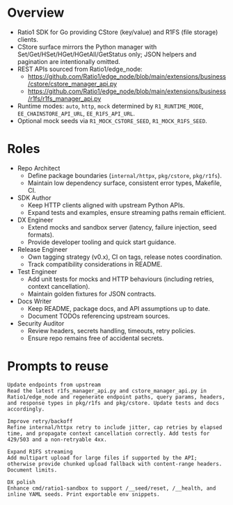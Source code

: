 # Overview
- Ratio1 SDK for Go providing CStore (key/value) and R1FS (file storage) clients.
- CStore surface mirrors the Python manager with Set/Get/HSet/HGet/HGetAll/GetStatus only; JSON helpers and pagination are intentionally omitted.
- REST APIs sourced from Ratio1/edge_node:
  - https://github.com/Ratio1/edge_node/blob/main/extensions/business/cstore/cstore_manager_api.py
  - https://github.com/Ratio1/edge_node/blob/main/extensions/business/r1fs/r1fs_manager_api.py
- Runtime modes: `auto`, `http`, `mock` determined by `R1_RUNTIME_MODE`, `EE_CHAINSTORE_API_URL`, `EE_R1FS_API_URL`.
- Optional mock seeds via `R1_MOCK_CSTORE_SEED`, `R1_MOCK_R1FS_SEED`.

# Roles
- Repo Architect
  - Define package boundaries (`internal/httpx`, `pkg/cstore`, `pkg/r1fs`).
  - Maintain low dependency surface, consistent error types, Makefile, CI.
- SDK Author
  - Keep HTTP clients aligned with upstream Python APIs.
  - Expand tests and examples, ensure streaming paths remain efficient.
- DX Engineer
  - Extend mocks and sandbox server (latency, failure injection, seed formats).
  - Provide developer tooling and quick start guidance.
- Release Engineer
  - Own tagging strategy (v0.x), CI on tags, release notes coordination.
  - Track compatibility considerations in README.
- Test Engineer
  - Add unit tests for mocks and HTTP behaviours (including retries, context cancellation).
  - Maintain golden fixtures for JSON contracts.
- Docs Writer
  - Keep README, package docs, and API assumptions up to date.
  - Document TODOs referencing upstream sources.
- Security Auditor
  - Review headers, secrets handling, timeouts, retry policies.
  - Ensure repo remains free of accidental secrets.

# Prompts to reuse
```
Update endpoints from upstream
Read the latest r1fs_manager_api.py and cstore_manager_api.py in Ratio1/edge_node and regenerate endpoint paths, query params, headers, and response types in pkg/r1fs and pkg/cstore. Update tests and docs accordingly.
```
```
Improve retry/backoff
Refine internal/httpx retry to include jitter, cap retries by elapsed time, and propagate context cancellation correctly. Add tests for 429/503 and a non-retryable 4xx.
```
```
Expand R1FS streaming
Add multipart upload for large files if supported by the API; otherwise provide chunked upload fallback with content-range headers. Document limits.
```
```
DX polish
Enhance cmd/ratio1-sandbox to support /__seed/reset, /__health, and inline YAML seeds. Print exportable env snippets.
```
